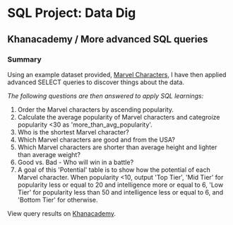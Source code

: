 # SQL Project: Data Dig
## Khanacademy / More advanced SQL queries
### Summary
Using an example dataset provided, [Marvel Characters](https://gist.github.com/pamelafox/585364b62390ea720858), I have then applied advanced SELECT queries to discover things about the data. 

*The following questions are then answered to apply SQL learnings:*
1. Order the Marvel characters by ascending popularity.
2. Calculate the average popularity of Marvel characters and categroize popularity <30 as 'more_than_avg_popularity'.
3. Who is the shortest Marvel character?
4. Which Marvel characters are good and from the USA?
5. Which Marvel characters are shorter than average height and  lighter than average weight?
6. Good vs. Bad - Who will win in a battle?
7. A goal of this 'Potential' table is to show how the potential of each Marvel character. When popularity <10, output 'Top Tier', 'Mid Tier' for popularity less or equal to 20 and intelligence more or equal to 6, 'Low Tier' for popularity less than 50 and intelligence less or equal to 6, and 'Bottom Tier' for otherwise.

View query results on [Khanacademy](https://www.khanacademy.org/computer-programming/project-2-data-dig-marvel-character/5220727410704384).
